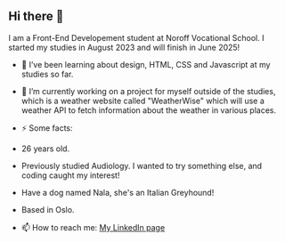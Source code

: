 ## Hi there 👋

I am a Front-End Developement student at Noroff Vocational School. I started my studies in August 2023 and will finish in June 2025!

- 🌱 I’ve been learning about design, HTML, CSS and Javascript at my studies so far.
- 🔭 I’m currently working on a project for myself outside of the studies, which is a weather website called "WeatherWise" which will use a weather API to fetch information about the weather in various places.
  
- ⚡ Some facts:
- 26 years old.
- Previously studied Audiology. I wanted to try something else, and coding caught my interest!
- Have a dog named Nala, she's an Italian Greyhound!
- Based in Oslo.
 
- 📫 How to reach me:
  [My LinkedIn page](https://www.linkedin.com/in/regine-dille-kornbakk-aa0a7b288/)

  
<!--
**TheRegzi/TheRegzi** is a ✨ _special_ ✨ repository because its `README.md` (this file) appears on your GitHub profile.

Here are some ideas to get you started:

- 🔭 I’m currently working on ...
- 🌱 I’m currently learning ...
- 👯 I’m looking to collaborate on ...
- 🤔 I’m looking for help with ...
- 💬 Ask me about ...
- 📫 How to reach me: ...
- 😄 Pronouns: ...
- ⚡ Fun fact: ...
-->
